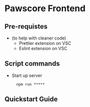 # Pawscore Frontend

## Pre-requistes

-   (to help with cleaner code)
    -   Prettier extension on VSC
    -   Eslint extension on VSC

## Script commands

-   Start up server

          npm run *****

## Quickstart Guide
